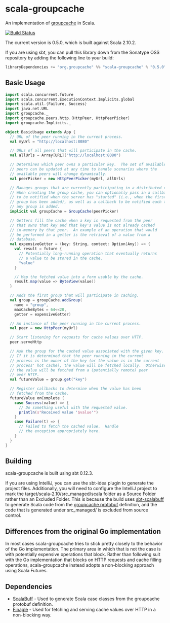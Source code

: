 # scala-groupcache

An implementation of [groupcache](https://github.com/golang/groupcache) in Scala.

[![Build Status](https://api.travis-ci.org/jmconrad/scala-groupcache.png)](http://travis-ci.org/jmconrad/scala-groupcache)

The current version is 0.5.0, which is built against Scala 2.10.2.

If you are using sbt, you can pull this library down from the Sonatype OSS repository by adding the following line to your build:

```scala
libraryDependencies += "org.groupcache" %% "scala-groupcache" % "0.5.0"
```

## Basic Usage

```scala
import scala.concurrent.future
import scala.concurrent.ExecutionContext.Implicits.global
import scala.util.{Failure, Success}
import java.net.URL
import groupcache._
import groupcache.peers.http.{HttpPeer, HttpPeerPicker}
import groupcache.Implicits._

object BasicUsage extends App {
  // URL of the peer running in the current process.
  val myUrl = "http://localhost:8080"

  // URLs of all peers that will participate in the cache.
  val allUrls = Array[URL]("http://localhost:8080")

  // Determines which peer owns a particular key.  The set of available
  // peers can be updated at any time to handle scenarios where the
  // available peers will change dynamically.
  val peerPicker = new HttpPeerPicker(myUrl, allUrls)

  // Manages groups that are currently participating in a distributed cache.
  // When creating the group cache, you can optionally pass in a callback
  // to be notified when the server has "started" (i.e., when the first
  // group has been added), as well as a callback to be notified each time
  // any group is added.
  implicit val groupCache = GroupCache(peerPicker)

  // Getters fill the cache when a key is requested from the peer
  // that owns that key and that key's value is not already cached
  // in-memory by that peer.  An example of an operation that would
  // be performed in a getter is the retrieval of a value from a
  // database.
  val expensiveGetter = (key: String, context: Option[Any]) => {
    val result = future {
      // Potentially long-running operation that eventually returns
      // a value to be stored in the cache.
      "value"
    }

    // Map the fetched value into a form usable by the cache.
    result.map(value => ByteView(value))
  }

  // Adds the first group that will participate in caching.
  val group = groupCache.addGroup(
    name = "group",
    maxCacheBytes = 64<<20,
    getter = expensiveGetter)

  // An instance of the peer running in the current process.
  val peer = new HttpPeer(myUrl)

  // Start listening for requests for cache values over HTTP.
  peer.serveHttp

  // Ask the group for the cached value associated with the given key.
  // If it is determined that the peer running in the current
  // process is the owner of the key (or the value is in the current
  // process' hot cache), the value will be fetched locally.  Otherwise,
  // the value will be fetched from a (potentially remote) peer
  // over HTTP.
  val futureValue = group.get("key")

  // Register callbacks to determine when the value has been
  // fetched from the cache.
  futureValue onComplete {
    case Success(value) => {
      // Do something useful with the requested value.
      println(s"Received value '$value'")
    }
    case Failure(t) => {
      // Failed to fetch the cached value.  Handle
      // the exception appropriately here.
    }
  }
}
```

## Building

scala-groupcache is built using sbt 0.12.3.

If you are using IntelliJ, you can use the sbt-idea plugin to generate the project files.  Additionally, you will need
to configure the IntelliJ project to mark the target/scala-2.10/src_managed/scala folder as a Source Folder rather than
an Excluded Folder.  This is because the build uses [sbt-scalabuff](https://github.com/sbt/sbt-scalabuff) to generate
Scala code from the [groupcache protobuf](https://github.com/golang/groupcache/blob/master/groupcachepb/groupcache.proto)
definition, and the code that is generated under src_managed/ is excluded from source control.


## Differences from the original Go implementation

In most cases scala-groupcache tries to stick pretty closely to the behavior of the Go implementation.  The primary
area in which that is not the case is with potentially expensive operations that block.  Rather than following suit with
the Go implementation that blocks on HTTP requests and cache filling operations, scala-groupcache instead adopts a
non-blocking approach using Scala Futures.


## Dependencies

- [ScalaBuff](https://github.com/SandroGrzicic/ScalaBuff) - Used to generate Scala case classes from the groupcache protobuf definition.
- [Finagle](https://github.com/twitter/finagle) - Used for fetching and serving cache values over HTTP in a non-blocking way.
